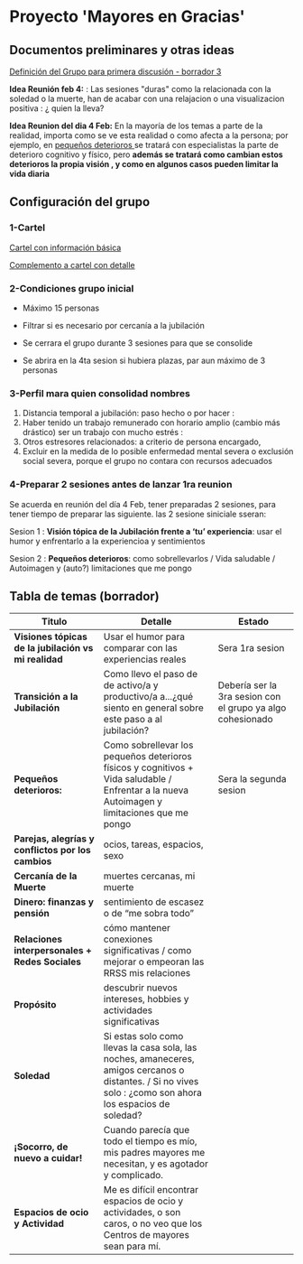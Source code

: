 # Proyecto 'Mayores en Gracias'

## Documentos preliminares y otras ideas

[Definición del Grupo para primera discusión - borrador 3](https://drive.google.com/file/d/18ZGNGjE5mxUeNwLtraR36RmJyX74S4na/view?usp=drive_link)

**Idea Reunión feb 4:** : Las sesiones "duras" como la relacionada con la soledad o la muerte, han de acabar con una relajacion o una visualizacion positiva : ¿ quien la lleva?

**Idea Reunion del dia 4 Feb:** En la mayoría de los temas a parte de la realidad, importa como se ve esta realidad o como afecta a la persona; por ejemplo,  en <u>pequeños deterioros </u>se tratará con especialistas la parte de deterioro cognitivo y físico, pero **además se tratará como cambian estos deterioros la propia visión , y como en algunos casos pueden limitar la vida diaria**

## Configuración del grupo

### 1-Cartel

[Cartel con información básica](https://drive.google.com/file/d/1t9tu4tpxWidxWyTxdhozcc4FkopBtj1Q/view?usp=sharing)

[Complemento a cartel con detalle](https://drive.google.com/file/d/1DW62lssLR4_vNUMcppjsWyiwIj2vtLiQ/view?usp=drive_link)

### 2-Condiciones grupo inicial

- Máximo 15 personas

- Filtrar si es necesario por cercanía a la jubilación

- Se cerrara el grupo durante 3 sesiones para que se consolide

- Se abrira en la 4ta sesion si hubiera plazas, par aun máximo de 3 personas

### 3-Perfil mara quien consolidad nombres

1. Distancia temporal a jubilación: paso hecho o por hacer : 
2. Haber tenido un trabajo remunerado con horario amplio (cambio más drástico) ser un trabajo con mucho estrés :
3. Otros estresores relacionados: a criterio de persona encargado,
4. Excluir en la medida de lo posible enfermedad mental severa o exclusión social severa, porque el grupo no contara con recursos adecuados

### 4-Preparar 2 sesiones antes de lanzar 1ra reunion

Se acuerda en reunión del día 4 Feb, tener preparadas 2 sesiones, para tener tiempo de preparar las siguiente. las 2 sesione siniciale sseran:

Sesion 1 : **Visión tópica de la Jubilación frente a ‘tu’ experiencia**: usar el humor y enfrentarlo a la experiencioa y sentimientos

Sesion 2 : **Pequeños deterioros**: como sobrellevarlos / Vida saludable / Autoimagen y (auto?) limitaciones que me pongo

## Tabla de temas (borrador)

| Titulo                                               | Detalle                                                                                                                                                    | Estado                                                     |
| ---------------------------------------------------- | ---------------------------------------------------------------------------------------------------------------------------------------------------------- | ---------------------------------------------------------- |
| **Visiones tópicas de la jubilación vs mi realidad** | Usar el humor para comparar con las experiencias reales                                                                                                    | Sera 1ra sesion                                            |
| **Transición a la Jubilación**                       | Como llevo el paso de de activo/a y productivo/a a...¿qué siento en general sobre este paso a al jubilación?                                               | Debería ser la 3ra sesion con el grupo ya algo cohesionado |
| **Pequeños deterioros:**                             | Como sobrellevar los pequeños deterioros físicos y cognitivos +  Vida saludable / Enfrentar a la nueva  Autoimagen y limitaciones que me pongo             | Sera la segunda sesion                                     |
| **Parejas, alegrías y conflictos por los cambios**   | ocios, tareas, espacios, sexo                                                                                                                              |                                                            |
| **Cercanía de la Muerte**                            | muertes cercanas, mi muerte                                                                                                                                |                                                            |
| **Dinero: finanzas y pensión**                       | sentimiento de escasez o de “me sobra todo”                                                                                                                |                                                            |
| **Relaciones interpersonales + Redes Sociales**      | cómo mantener conexiones significativas / como mejorar o empeoran las RRSS mis relaciones                                                                  |                                                            |
| **Propósito**                                        | descubrir nuevos intereses, hobbies y actividades significativas                                                                                           |                                                            |
| **Soledad**                                          | Si estas solo como llevas la casa sola, las noches, amaneceres, amigos cercanos o distantes. / Si no vives solo : ¿como son ahora los espacios de soledad? |                                                            |
| **¡Socorro, de nuevo a cuidar!**                     | Cuando parecía que todo el tiempo es mío, mis padres mayores me necesitan, y es agotador y complicado.                                                     |                                                            |
| **Espacios de ocio y Actividad**                     | Me es difícil encontrar espacios de ocio y actividades, o son caros, o no veo que los Centros de mayores sean para mí.                                     |                                                            |
